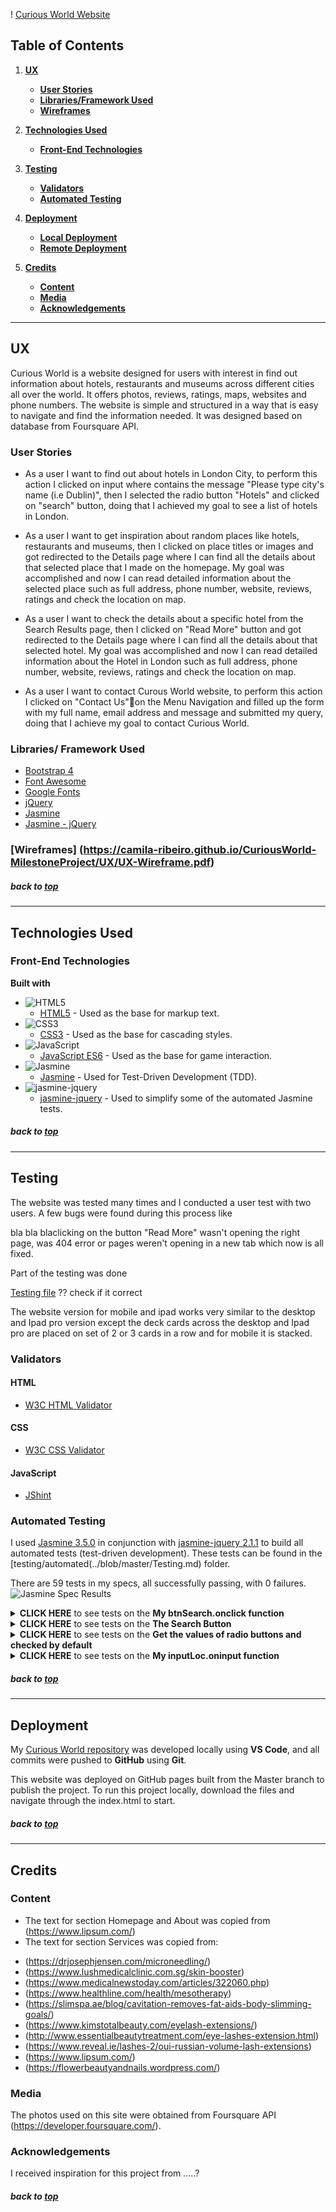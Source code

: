! [Curious World Website](https://camila-ribeiro.github.io/CuriousWorld-MilestoneProject/)

## Table of Contents
1. [**UX**](#ux)
    - [**User Stories**](#user-stories)
    - [**Libraries/Framework Used**](#Libraries/-framework-used)
    - [**Wireframes**](#wireframes)

2. [**Technologies Used**](#technologies-used)
    - [**Front-End Technologies**](#front-end-technologies)

3. [**Testing**](#testing)
    - [**Validators**](#validators)
    - [**Automated Testing**](#automated-testing)

4. [**Deployment**](#deployment)
    - [**Local Deployment**](#local-deployment)
    - [**Remote Deployment**](#remote-deployment)

5. [**Credits**](#credits)
    - [**Content**](#content)
    - [**Media**](#media)
    - [**Acknowledgements**](#acknowledgements)

***

 
## UX
Curious World is a website designed for users with interest in find out information about hotels, restaurants and museums across different cities all over the world. It offers photos, reviews, ratings, maps, websites and phone numbers.
The website is simple and structured in a way that is easy to navigate and find the information needed. It was designed based on database from Foursquare API.
 
### User Stories
- As a user I want to find out about hotels in London City, to perform this action I clicked on input where contains the message "Please type city's name (i.e Dublin)", then I selected the radio button "Hotels" and clicked on "search" button, doing that I achieved my goal to see a list of hotels in London.

- As a user I want to get inspiration about random places like hotels, restaurants and museums, then I clicked on place titles or images and got redirected to the Details page where I can find all the details about that selected place that I made on the homepage. My goal was accomplished and now I can read detailed information about the selected place such as full address, phone number, website, reviews, ratings and check the location on map.
 
- As a user I want to check the details about a specific hotel from the Search Results page, then I clicked on "Read More" button and got redirected to the Details page where I can find all the details about that selected hotel. My goal was accomplished and now I can read detailed information about the Hotel in London such as full address, phone number, website, reviews, ratings and check the location on map.
 
- As a user I want to contact Curous World website, to perform this action I clicked on "Contact Us"on the Menu Navigation and filled up the form with my full name, email address and message and submitted my query, doing that I achieve my goal to contact Curious World.

### Libraries/ Framework Used
- [Bootstrap 4](https://getbootstrap.com/)
- [Font Awesome](https://fontawesome.com/)
- [Google Fonts](https://fonts.google.com/)
- [jQuery](https://jquery.com/download/)
- [Jasmine](https://jasmine.github.io/)
- [Jasmine - jQuery](https://github.com/velesin/jasmine-jquery)

### [Wireframes] (https://camila-ribeiro.github.io/CuriousWorld-MilestoneProject/UX/UX-Wireframe.pdf)

##### back to [top](#table-of-contents)
 
***


## Technologies Used

### Front-End Technologies
<b>Built with</b>
- ![HTML5](https://img.shields.io/static/v1?label=HTML&message=5&color=E34F26&logo=html5&logoColor=ffffff)
    - [HTML5](https://developer.mozilla.org/en-US/docs/Web/Guide/HTML/HTML5) - Used as the base for markup text.
- ![CSS3](https://img.shields.io/static/v1?label=CSS&message=3&color=1572B6&logo=css3&logoColor=ffffff)
    - [CSS3](https://developer.mozilla.org/en-US/docs/Web/CSS/CSS3) - Used as the base for cascading styles.
- ![JavaScript](https://img.shields.io/static/v1?label=JavaScript&message=ES6&color=F7DF1E&logo=javascript&logoColor=ffffff)
    - [JavaScript ES6](https://developer.mozilla.org/en-US/docs/Web/JavaScript) - Used as the base for game interaction.
- ![Jasmine](https://img.shields.io/static/v1?label=Jasmine&message=3.5.0&color=8A4182)
    - [Jasmine](https://jasmine.github.io/) - Used for Test-Driven Development (TDD).
- ![jasmine-jquery](https://img.shields.io/static/v1?label=jasmine-jquery&message=2.1.1&color=535B9F)
    - [jasmine-jquery](https://www.npmjs.com/package/jasmine-jquery) - Used to simplify some of the automated Jasmine tests.

 
##### back to [top](#table-of-contents)
***

## Testing
The website was tested many times and I conducted a user test with two users. A few bugs were found during this process like  

bla bla blaclicking on the button "Read More" wasn't opening the right page, was 404 error or pages weren't opening in a new tab which now is all fixed.
 
Part of the testing was done 

[Testing file](../blob/master/Testing.md) ?? check if it correct
 
The website version for mobile and ipad works very similar to the desktop and Ipad pro version except the deck cards across the desktop and Ipad pro are placed on set of 2 or 3 cards in a row and for mobile it is stacked.

### Validators 

#### HTML
* [W3C HTML Validator](https://validator.w3.org/)
#### CSS
* [W3C CSS Validator](https://jigsaw.w3.org/css-validator/)
#### JavaScript
* [JShint](https://jshint.com/)

### Automated Testing
I used [Jasmine 3.5.0](https://jasmine.github.io/) in conjunction with [jasmine-jquery 2.1.1](https://github.com/velesin/jasmine-jquery) to build all automated tests (test-driven development). These tests can be found in the [testing/automated(../blob/master/Testing.md) folder.

There are 59 tests in my specs, all successfully passing, with 0 failures.
![Jasmine Spec Results](testing/automated/jasmine-spec-results.png?raw=true "Jasmine Spec Results")

<details>
<summary><b>CLICK HERE</b> to see tests on the <b>My btnSearch.onclick function</b></summary>

- describe: The Search Button
- describe: Get the values of radio buttons and checked by default
- describe: My inputLoc.oninput function

</details>
<details>
<summary><b>CLICK HERE</b> to see tests on the <b>The Search Button</b></summary>

- should exist
- should trigger click on Search button
- should clear session storage when click on Search button
- should get value from radio button places when is checked
- should validate when value of input(inputLoc) is empty

</details>

<details>
<summary><b>CLICK HERE</b> to see tests on the <b>Get the values of radio buttons and checked by default</b></summary>

- should exist
- radio button should be hotels value
- radio button should be restaurants value
- radio button should be museums value

</details>

<details>
<summary><b>CLICK HERE</b> to see tests on the <b>My inputLoc.oninput function</b></summary>

- should exist
- should validate when value of input(inputLoc) is deleted by user
- should validate when value of input(inputLoc) is filled

</details>

##### back to [top](#table-of-contents)

*** 
## Deployment

My [Curious World repository](https://camila-ribeiro.github.io/CuriousWorld-MilestoneProject/) was developed locally using **VS Code**, and all commits were pushed to **GitHub** using **Git**.

This website was deployed on GitHub pages built from the Master branch to publish the project.
To run this project locally, download the files and navigate through the index.html to start.
 
##### back to [top](#table-of-contents)

*** 
## Credits
### Content
- The text for section Homepage and About was copied from (https://www.lipsum.com/)
- The text for section Services was copied from:
* (https://drjosephjensen.com/microneedling/)
* (https://www.lushmedicalclinic.com.sg/skin-booster)
* (https://www.medicalnewstoday.com/articles/322060.php)
* (https://www.healthline.com/health/mesotherapy)
* (https://slimspa.ae/blog/cavitation-removes-fat-aids-body-slimming-goals/)
* (https://www.kimstotalbeauty.com/eyelash-extensions/)
* (http://www.essentialbeautytreatment.com/eye-lashes-extension.html)
* (https://www.reveal.ie/lashes-2/oui-russian-volume-lash-extensions)
* (https://www.lipsum.com/)
* (https://flowerbeautyandnails.wordpress.com/)

### Media
The photos used on this site were obtained from Foursquare API (https://developer.foursquare.com/).

### Acknowledgements
I received inspiration for this project from .....?

##### back to [top](#table-of-contents)

 

 

 
 

